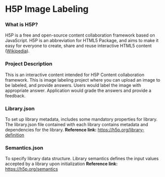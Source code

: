 # H5P Image Labeling 

### What is H5P?

H5P is a free and open-source content collaboration framework based on JavaScript. H5P is an abbreviation for HTML5 Package, and aims to make it easy for everyone to create, share and reuse interactive HTML5 content (<a href= https://en.wikipedia.org/wiki/H5P>Wikipedia</a>).

### Project Description
This is an interactive content intended for H5P Content collaboration framework. This is image labeling project where you can upload an image to be labeled, and provide answers. Users would label the image with appropriate answer. Application would grade the answers and provide a feedback. 

### Library.json
To set up library metadata, includes some mandatory properties for library. The library.json file contained with each library contains metadata and dependencies for the library.
**Reference link:** https://h5p.org/library-definition 

### Semantics.json
To specify library data structure. Library semantics defines the input values accepted by a library upon initialization
**Reference link:** https://h5p.org/semantics
